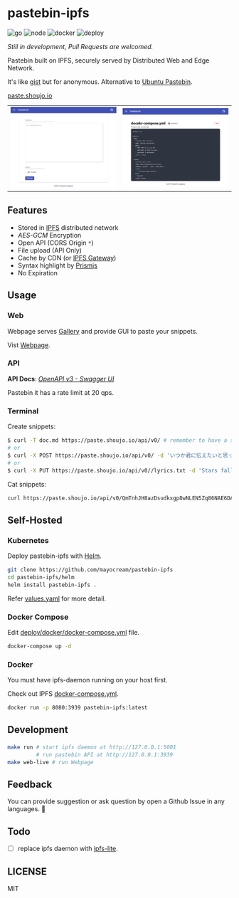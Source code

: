 # pastebin-ipfs
![go](https://github.com/mayocream/pastebin-ipfs/actions/workflows/go.yml/badge.svg)
![node](https://github.com/mayocream/pastebin-ipfs/actions/workflows/node.yml/badge.svg)
![docker](https://github.com/mayocream/pastebin-ipfs/actions/workflows/docker.yml/badge.svg)
![deploy](https://github.com/mayocream/pastebin-ipfs/actions/workflows/deploy.yml/badge.svg)

*Still in development, Pull Requests are welcomed.*

Pastebin built on IPFS, securely served by Distributed Web and Edge Network.

It's like [gist](https://gist.github.com/) but for anonymous.
Alternative to [Ubuntu Pastebin](https://paste.ubuntu.com/).

[paste.shoujo.io](https://paste.shoujo.io)

<table>
  <td><img width="500px" src="./docs/images/index.png" /></td>
  <td><img width="500px" src="./docs/images/view.png" /></td>
</table>
         
## Features

<!-- - [Gallery](https://paste.shoujo.io/gallery) shows *Public* snippets -->
- Stored in [IPFS](https://ipfs.io/) distributed network
- *AES-GCM* Encryption
- Open API (CORS Origin `*`)
- File upload (API Only)
- Cache by CDN (or [IPFS Gateway](https://cloudflare-ipfs.com))
- Syntax highlight by [Prismjs](https://github.com/PrismJS/prism)
- No Expiration

## Usage

### Web

Webpage serves [Gallery](https://paste.shoujo.io/gallery) and provide GUI to paste your snippets.

Vist [Webpage](https://paste.shoujo.io).

### API

**API Docs**: [*OpenAPI v3 - Swagger UI*](https://mayocream.github.io/pastebin-ipfs/api/)    

Pastebin it has a rate limit at 20 qps.  

### Terminal

Create snippets:

```bash
$ curl -T doc.md https://paste.shoujo.io/api/v0/ # remember to have a slash '/' at the end
# or
$ curl -X POST https://paste.shoujo.io/api/v0/ -d 'いつか君に伝えたいと思っていた気持ちは'
# or
$ curl -X PUT https://paste.shoujo.io/api/v0//lyrics.txt -d 'Stars fall, birds sleep'
```

Cat snippets:

```bash
curl https://paste.shoujo.io/api/v0/QmTnhJH8azDsudkxgp8wNLEN5Zq86NAE6DAkzwGBDpaQ6Z/plain.txt
```

## Self-Hosted

### Kubernetes

Deploy pastebin-ipfs with [Helm](https://helm.sh/).

```bash
git clone https://github.com/mayocream/pastebin-ipfs
cd pastebin-ipfs/helm
helm install pastebin-ipfs .
```

Refer [values.yaml](./helm/values.yaml) for more detail.

### Docker Compose

Edit [deploy/docker/docker-compose.yml](https://github.com/mayocream/pastebin-ipfs/blob/main/deploy/docker/docker-compose.yml) file.

```bash
docker-compose up -d
```

### Docker

You must have ipfs-daemon running on your host first.

Check out IPFS [docker-compose.yml](https://github.com/mayocream/pastebin-ipfs/blob/main/docker-compose.yml).

```bash
docker run -p 8080:3939 pastebin-ipfs:latest
```

## Development

```bash
make run # start ipfs daemon at http://127.0.0.1:5001
         # run pastebin API at http://127.0.0.1:3939
make web-live # run Webpage
```

## Feedback

You can provide suggestion or ask question by open a Github Issue in any languages. 🧐

## Todo

- [ ] replace ipfs daemon with [ipfs-lite](github.com/hsanjuan/ipfs-lite).

## LICENSE

MIT
